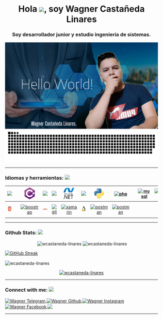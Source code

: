 <h1 align="center">Hola  <img src="https://media.giphy.com/media/hvRJCLFzcasrR4ia7z/giphy.gif" width="35">, soy Wagner Castañeda Linares</h1>
<h3 align="center">Soy desarrollador junior y estudio ingeniería de sistemas.</h3>

<p><img align="right" src="https://github.com/Wcastaneda-linares/Wcastaneda-linares/blob/main/PerfilGithub.png" alt="550px" /></p>

<hr>
<div align="center">
  <img  src="https://github.com/1999AZZAR/1999AZZAR/blob/main/resources/img/grid-snake.svg"
       alt="snake" /></a>
</div>


<hr>
<h3 align="left">Idiomas y herramientas: <img src="https://media2.giphy.com/media/QssGEmpkyEOhBCb7e1/giphy.gif?cid=ecf05e47a0n3gi1bfqntqmob8g9aid1oyj2wr3ds3mg700bl&rid=giphy.gif" width=32px></h3>

|<a href="https://www.arduino.cc/" target="_blank" rel="noreferrer"><img src="https://cdn.worldvectorlogo.com/logos/arduino-1.svg" width=40> </a> | <a href="https://www.w3schools.com/cpp/" target="_blank" rel=" noreferrer"><img src="https://raw.githubusercontent.com/devicons/devicon/master/icons/cplusplus/cplusplus-original.svg" width=40> </a> | <a href="https://www.w3schools.com/cs/" target="_blank" rel="noreferrer"> <img src="https://raw.githubusercontent.com/devicons/devicon/master/icons/csharp/csharp-original.svg" width="40"> </a> | <a href="https://spring.io/" target="_blank" rel="noreferrer"> <img src="https://www.vectorlogo.zone/logos/springio/springio-icon.svg" width="40"> </a> | <a href="https://www.java.com" target="_blank" rel="noreferrer"> <img src="https://www.vectorlogo.zone/logos/java/java-vertical.svg" width="40"> </a> | <a href="https://dotnet.microsoft.com/" target="_blank" rel="norefer rer"> <img src="https://raw.githubusercontent.com/devicons/devicon/master/icons/dot-net/dot-net-original-wordmark.svg" width="40"> </a> | <a href="https://materializecss.com/" target="_blank" rel="noreferrer"> <img src="https://raw.githubusercontent.com/prplx/svg-logos/5585531d45d294869c4eaab4d7cf2e9c167710a9/svg/materialize.svg" width="40"> </a> | <a href="https://python.org" target="_blank" rel="noreferrer"> <img src="https://raw.githubusercontent.com/devicons/devicon/master/icons/python/python-original.svg" alt="python" width="40"> </a> | <a href="https://www.php.net" target="_blank" rel="noreferrer"> <img src="https://www.vectorlogo.zone/logos/php/php-ar21.svg" alt="php" width="40"></a>  | <a href ="https://www.postgresql.org" target="_blank" rel="noreferrer"> <img src="https://raw.githubusercontent.com/devicons/devicon/master/icons/postgresql/postgresql-original-wordmark.svg" alt="python" width="40"> </a> | <a href="https://www.mysql.com/" target="_blank" rel=" noreferrer"> <img src="https://www.vectorlogo.zone/logos/mysql/mysql-ar21.svg" alt="mysql" width="40"> </a> | <a href="https://mariadb.org/" target="_blank" rel="noreferrer"> <img src="https://www.vectorlogo.zone/logos/mariadb/mariadb-icon.svg" alt="mongodb" width="40"> </a> | <a href="https://www.microsoft.com/en-us/sql-server" target="_blank" rel="noreferrer"> <img src="https://www.svgrepo.com/show/303229/microsoft-sql-server-logo.svg" alt="firebase" width="40"> </a> | <a href="https://www.oracle.com/" target="_blank" rel="noreferrer"> <img src="https://raw.githubusercontent.com/devicons/devicon/master/icons/oracle/oracle-original.svg" alt="sqlite" width="40"> </a> | 
|:-:|:-:|:-:|:-:|:-:|:-:|:-:|:-:|:-:|:-:|:-:|:-:|:-:|:-:|
|<a href="https://www.w3.org/html/" target="_blank" rel="noreferrer"> <img src="https://raw.githubusercontent.com/devicons/devicon/master/icons/html5/html5-original-wordmark.svg" alt="html5" width="40"> </a> | <a href="https://www.w3schools.com/css/" target="_blank" rel="noreferrer"> <img src="https://raw.githubusercontent.com/devicons/devicon/master/icons/css3/css3-original-wordmark.svg" alt="css3" width="45" height="45"> </a> | <a href="https://getbootstrap.com" target="_blank" rel="noreferrer" > <img src="https://www.vectorlogo.zone/logos/getbootstrap/getbootstrap-icon.svg" alt="boostrap" width="40"> </a> | <a href="https://emberjs.com/" target="_blank" rel="noreferrer"> <img src="https://raw.githubusercontent.com/devicons/devicon/master/icons/ember/ember-original-wordmark.svg" alt="python" width="40"> </A> | <a href="https://git-scm.com/" target="_blank" rel="noreferrer"> <img src="https://www.vectorlogo.zone/logos/git-scm/git-scm-icon.svg" alt="git" width="40"> </a> | <a href="https://dotnet.microsoft.com/apps/xamarin" target="_blank" rel="noreferrer"> <img src="https://raw.githubusercontent.com/detain/svg-logos/780f25886640cef088af994181646db2f6b1a3f8/svg/xamarin.svg" alt="xamarin" width="40"> </a> | <a href="https://www.linux.org/" target="_blank" rel="noreferrer"> <img src="https://raw.githubusercontent.com/devicons/devicon/master/icons/linux/linux-original.svg" alt="linux" width="40"> </a> | <a href="https://postman.com" target="_blank" rel="noreferrer"> <img src="https://www.vectorlogo.zone/logos/getpostman/getpostman-icon.svg" alt="postman" width="40"> </a> | <a href="https://www.linux.org/" target="_blank" rel="noreferrer"> <img src="https://www.vectorlogo.zone/logos/visualstudio_code/visualstudio_code-icon.svg" alt="postman" width="40"> </a> |
<hr>

 <h3><b>Github Stats:  </b><img src="https://th.bing.com/th/id/R.011db7f1e14cdcefd5ed8b056f70d038?rik=NHHx7PD%2bLTi5YA&riu=http%3a%2f%2fui.trinine.net%2fwp%2fwp-content%2fuploads%2f2016%2f06%2f20160602_GraphAnimeIcon.gif&ehk=TXXGvgTPI6i%2f5xQe%2fW3mnT36hQPfIBwZcQsaKAlJWhs%3d&risl=&pid=ImgRaw&r=0" width=32px></h3>


<p align="center">&nbsp;<img align="center" src="https://github-readme-stats.vercel.app/api?username=wcastaneda-linares&show_icons=true&locale=en" alt="wcastaneda-linares"> <img align="center" src="https://github-readme-stats.vercel.app/api/top-langs?username=wcastaneda-linares&show_icons=true&locale=en&layout=compact" alt="wcastaneda-linares" width=420px></p>

[![GitHub Streak](http://github-readme-streak-stats.herokuapp.com?user=Wcastaneda-linares&theme=transparent&date_format=M%20j%5B%2C%20Y%5D&mode=weekly)](https://git.io/streak-stats)

<p><img align="center" src="http://github-readme-streak-stats.herokuapp.com?user=Wcastaneda-linares&theme=transparent&date_format=M%20j%5B%2C%20Y%5D&mode=weekly" alt="wcastaneda-linares" /></p>
<p align="center"> <a href="https://github.com/ryo-ma/github-profile-trophy"><img src="https://github-profile-trophy.vercel.app/?username=wcastaneda-linares" alt="wcastaneda-linares"></a> </p>

<hr>

  <h3><b> Connect with me: </b><img src='https://raw.githubusercontent.com/ShahriarShafin/ShahriarShafin/main/Assets/handshake.gif' width=65px> </h3>  
<a href="https://t.me/wcastanedal">
      <img align="center" alt="Wagner Telegram" width="32px" src="https://web.telegram.org/img/logo_share.png">
</a>
<a href="https://github.com/Wcastaneda-linares">
      <img align="center" alt="Wagner Github" width="32px" src="https://upload.wikimedia.org/wikipedia/commons/thumb/a/ae/Github-desktop-logo-symbol.svg/1024px-Github-desktop-logo-symbol.svg.png">
</a>
<a href="https://instagram.com/linares.w_/">
      <img align="center" alt="Wagner Instagram" width="32px" src="https://upload.wikimedia.org/wikipedia/commons/thumb/a/a5/Instagram_icon.png/600px-Instagram_icon.png">
</a>
<a href="https://www.facebook.com/wcastanedalinares">
      <img align="center" alt="Wagner Facebook" width="32px" src="https://facebookbrand.com/wp-content/uploads/2019/04/f_logo_RGB-Hex-Blue_512.png?w=512&h=512">
</a>
<a href="mailto:wcastanedal@miumg.edu.gt">
      <img align="center" src="https://seeklogo.com/images/G/gmail-new-2020-logo-32DBE11BB4-seeklogo.com.png" width="32">
</a>
<hr>
</div>

